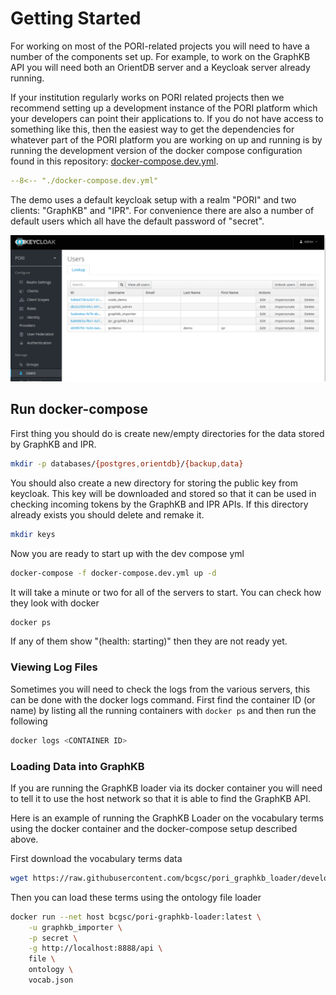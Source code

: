 # Getting Started

For working on most of the PORI-related projects you will need to have a number of the components set up. For example, to work on the GraphKB API you will need both an OrientDB server and a Keycloak server already running.

If your institution regularly works on PORI related projects then we recommend setting up a development instance of the PORI platform which your developers can point their applications to. If you do not have access to something like this, then the easiest way to get the dependencies for whatever part of the PORI platform you are working on up and running is by running the development version of the docker compose configuration found in this repository: [docker-compose.dev.yml](https://github.com/bcgsc/pori/blob/master/docker-compose.dev.yml).

```yaml title="docker-compose.dev.yml"
--8<-- "./docker-compose.dev.yml"
```

The demo uses a default keycloak setup with a realm "PORI" and two clients: "GraphKB" and "IPR".
For convenience there are also a number of default users which all have the default password of "secret".

![default users](./images/pori-keycloak-default-users.png)

## Run docker-compose

First thing you should do is create new/empty directories for the data stored by GraphKB and IPR.

```bash
mkdir -p databases/{postgres,orientdb}/{backup,data}
```

You should also create a new directory for storing the public key from keycloak. This key will be downloaded and stored so that it can be used in checking incoming tokens by the GraphKB and IPR APIs. If this directory already exists you should delete and remake it.

```bash
mkdir keys
```

Now you are ready to start up with the dev compose yml

```bash
docker-compose -f docker-compose.dev.yml up -d
```

It will take a minute or two for all of the servers to start. You can check how they look with docker

```bash
docker ps
```

If any of them show "(health: starting)" then they are not ready yet.

### Viewing Log Files

Sometimes you will need to check the logs from the various servers, this can be done with the docker logs command. First find the container ID (or name) by listing all the running containers with `docker ps` and then run the following

```bash
docker logs <CONTAINER ID>
```

### Loading Data into GraphKB

If you are running the GraphKB loader via its docker container you will need to tell it to use the host network so that it is able to find the GraphKB API.

Here is an example of running the GraphKB Loader on the vocabulary terms using the docker container and the docker-compose setup described above.

First download the vocabulary terms data

```bash
wget https://raw.githubusercontent.com/bcgsc/pori_graphkb_loader/develop/data/vocab.json
```

Then you can load these terms using the ontology file loader

```bash
docker run --net host bcgsc/pori-graphkb-loader:latest \
    -u graphkb_importer \
    -p secret \
    -g http://localhost:8888/api \
    file \
    ontology \
    vocab.json
```
